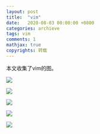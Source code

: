 ```yaml
---
layout: post
title:  "vim"
date:   2020-08-03 00:00:00 +0800
categories: archieve
tags: vim
comments: 1
mathjax: true
copyrights: 转载
---
```


本文收集了vim的图。

![](http://www.viemu.com/vi-vim-cheat-sheet.gif)

![](https://www.runoob.com/wp-content/uploads/2015/10/vi-vim-cheat-sheet-sch.gif)

![](http://cenalulu.github.io/images/linux/vim_cheatsheet/entry.png)

![](http://michael.peopleofhonoronly.com/vim/vim_cheat_sheet_for_programmers_print.png)

![](http://cenalulu.github.io/images/linux/vim_cheatsheet/morden.png)



